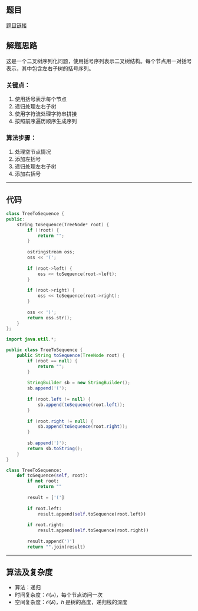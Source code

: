 ## 题目
[题目链接](https://www.nowcoder.com/practice/e3a3a1a956914d8ca5688ea47a5cf9c9?tpId=182&tqId=25278&sourceUrl=/exam/oj&channenl=wgithub&fromPut=wgithub)

## 解题思路

这是一个二叉树序列化问题，使用括号序列表示二叉树结构。每个节点用一对括号表示，其中包含左右子树的括号序列。

### 关键点：
1. 使用括号表示每个节点
2. 递归处理左右子树
3. 使用字符流处理字符串拼接
4. 按照前序遍历顺序生成序列

### 算法步骤：
1. 处理空节点情况
2. 添加左括号
3. 递归处理左右子树
4. 添加右括号

---

## 代码

```cpp []
class TreeToSequence {
public:
    string toSequence(TreeNode* root) {
        if (!root) {
            return "";
        }
        
        ostringstream oss;
        oss << '(';
        
        if (root->left) {
            oss << toSequence(root->left);
        }
        
        if (root->right) {
            oss << toSequence(root->right);
        }
        
        oss << ')';
        return oss.str();
    }
};
```

```java []
import java.util.*;

public class TreeToSequence {
    public String toSequence(TreeNode root) {
        if (root == null) {
            return "";
        }
        
        StringBuilder sb = new StringBuilder();
        sb.append('(');
        
        if (root.left != null) {
            sb.append(toSequence(root.left));
        }
        
        if (root.right != null) {
            sb.append(toSequence(root.right));
        }
        
        sb.append(')');
        return sb.toString();
    }
}
```

```python []
class TreeToSequence:
    def toSequence(self, root):
        if not root:
            return ""
            
        result = ['(']
        
        if root.left:
            result.append(self.toSequence(root.left))
            
        if root.right:
            result.append(self.toSequence(root.right))
            
        result.append(')')
        return "".join(result)
```

---

## 算法及复杂度
- 算法：递归
- 时间复杂度：$\mathcal{O(n)}$，每个节点访问一次
- 空间复杂度：$\mathcal{O(h)}$，$h$ 是树的高度，递归栈的深度
